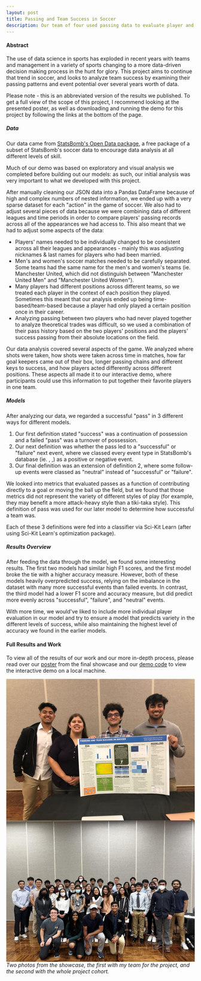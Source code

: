 ```yaml
---
layout: post
title: Passing and Team Success in Soccer
description: Our team of four used passing data to evaluate player and team success in soccer matches, as well as creating an interactive data visualization to view players in different positions.
---
```


#### Abstract
The use of data science in sports has exploded in recent years with teams and management in a variety of sports changing to a more data-driven decision making process in the hunt for glory. This project aims to continue that trend in soccer, and looks to analyze team success by examining their passing patterns and event potential over several years worth of data.

Please note - this is an abbreviated version of the results we published. To get a full view of the scope of this project, I recommend looking at the presented poster, as well as downloading and running the demo for this project by following the links at the bottom of the page.

##### Data
Our data came from [StatsBomb's Open Data package](https://github.com/statsbomb/open-data), a free package of a subset of StatsBomb's soccer data to encourage data analysis at all different levels of skill.

Much of our demo was based on exploratory and visual analysis we completed before building out our models: as such, our initial analysis was very important to what we developed with this project. 

After manually cleaning our JSON data into a Pandas DataFrame because of high and complex numbers of nested information, we ended up with a very sparse dataset for each "action" in the game of soccer. We also had to adjust several pieces of data because we were combining data of different leagues and time periods in order to compare players' passing records across all of the appearances we had access to. This also meant that we had to adjust some aspects of the data:
* Players' names needed to be individually changed to be consistent across all their leagues and appearances - mainly this was adjusting nicknames & last names for players who had been married.
* Men's and women's soccer matches needed to be carefully separated. Some teams had the same name for the men's and women's teams (ie. Manchester United, which did not distinguish between "Manchester United Men" and "Manchester United Women").
* Many players had different positions across different teams, so we treated each player in the context of each position they played. Sometimes this meant that our analysis ended up being time-based/team-based because a player had only played a certain position once in their career.
* Analyzing passing between two players who had never played together to analyze theoretical trades was difficult, so we used a combination of their pass history based on the two players' positions and the players' success passing from their absolute locations on the field.

Our data analysis covered several aspects of the game. We analyzed where shots were taken, how shots were taken across time in matches, how far goal keepers came out of their box, longer passing chains and different keys to success, and how players acted differently across different positions. These aspects all made it to our interactive demo, where participants could use this information to put together their favorite players in one team.


##### Models
After analyzing our data, we regarded a successful "pass" in 3 different ways for different models. 

1. Our first definition stated "success" was a continuation of possession and a failed "pass" was a turnover of possession. 
2. Our next definition was whether the pass led to a "successful" or "failure" next event, where we classed every event type in StatsBomb's database (ie. , ,) as a positive or negative event.
3. Our final definition was an extension of definition 2, where some follow-up events were classed as "neutral" instead of "successful" or "failure".

We looked into metrics that evaluated passes as a function of contributing directly to a goal or moving the ball up the field, but we found that those metrics did not represent the variety of different styles of play (for example, they may benefit a more attack-heavy style than a tiki-taka style). This definition of pass was used for our later model to determine how successful a team was.

Each of these 3 definitions were fed into a classifier via Sci-Kit Learn (after using Sci-Kit Learn's optimization package). 

##### Results Overview
After feeding the data through the model, we found some interesting results. The first two models had similar high F1 scores, and the first model broke the tie with a higher accuracy measure. However, both of these models heavily overpredicted success, relying on the imbalance in the dataset with many more successful events than failed events. In contrast, the third model had a lower F1 score and accuracy measure, but did predict more evenly across "successful", "failure", and "neutral" events.

With more time, we would've liked to include more individual player evaluation in our model and try to ensure a model that predicts variety in the different levels of success, while also maintaining the highest level of accuracy we found in the earlier models.

#### Full Results and Work
To view all of the results of our work and our more in-depth process, please read over our [poster](https://www.canva.com/design/DAE_GZZcC4s/534ixPVnTqEc9SkTeMDmJA/view?utm_content=DAE_GZZcC4s&utm_campaign=designshare&utm_medium=link&utm_source=publishsharelink) from the final showcase and our [demo code](https://github.com/gprasad125/soccerDemo) to view the interactive demo on a local machine.

<img src="/assets/images/soccer_2.JPG"
     alt="A photo of my team of 4 with our project poster."
     style="float: left; margin-right: 10px;" />

<img src="/assets/images/soccer_1.JPG"
     alt="A photo of most of the project cohort for the Data Science Student Society in those two quarters."
     style="float: right; margin-left: 10px;" />

*Two photos from the showcase, the first with my team for the project, and the second with the whole project cohort.*

